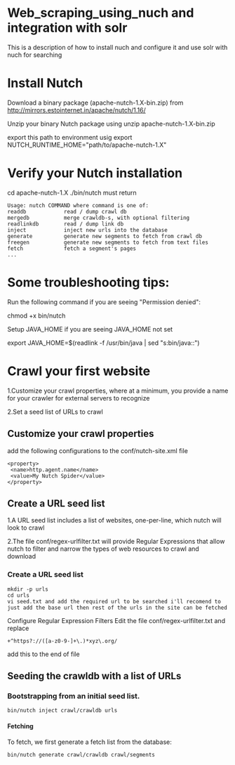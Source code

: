 # Web_scraping_using_nuch and integration with solr
This is a description of how to install nuch and configure it and use solr with nuch for searching 
# Install Nutch
Download a binary package (apache-nutch-1.X-bin.zip) from http://mirrors.estointernet.in/apache/nutch/1.16/

Unzip your binary Nutch package using unzip apache-nutch-1.X-bin.zip

export this path to environment usig export NUTCH_RUNTIME_HOME="path/to/apache-nutch-1.X" 
#  Verify your Nutch installation
cd apache-nutch-1.X
./bin/nutch must return 

```
Usage: nutch COMMAND where command is one of:
readdb            read / dump crawl db
mergedb           merge crawldb-s, with optional filtering
readlinkdb        read / dump link db
inject            inject new urls into the database
generate          generate new segments to fetch from crawl db
freegen           generate new segments to fetch from text files
fetch             fetch a segment's pages
...
```

#  Some troubleshooting tips:
Run the following command if you are seeing "Permission denied":

 chmod +x bin/nutch
 
Setup JAVA_HOME if you are seeing JAVA_HOME not set

export JAVA_HOME=$(readlink -f /usr/bin/java | sed "s:bin/java::")

#  Crawl your first website
1.Customize your crawl properties, where at a minimum, you provide a name for your crawler for external servers to recognize

2.Set a seed list of URLs to crawl

## Customize your crawl properties
add the following configurations to the  conf/nutch-site.xml file
```
<property>
 <name>http.agent.name</name>
 <value>My Nutch Spider</value>
</property>
```
## Create a URL seed list
1.A URL seed list includes a list of websites, one-per-line, which nutch will look to crawl

2.The file conf/regex-urlfilter.txt will provide Regular Expressions that allow nutch to filter and narrow the types of web resources to crawl and download

### Create a URL seed list
```
mkdir -p urls
cd urls
vi seed.txt and add the required url to be searched i'll recomend to just add the base url then rest of the urls in the site can be fetched
```
Configure Regular Expression Filters
Edit the file conf/regex-urlfilter.txt and replace
```
+^https?://([a-z0-9-]+\.)*xyz\.org/
```
add this to the end of file

## Seeding the crawldb with a list of URLs
### Bootstrapping from an initial seed list.
```
bin/nutch inject crawl/crawldb urls
```
#### Fetching
To fetch, we first generate a fetch list from the database:
```
bin/nutch generate crawl/crawldb crawl/segments

```

